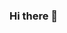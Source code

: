 ### Hi there 👋

<!--
**imkushwaha/imkushwaha** is a ✨ _special_ ✨ repository because its `README.md` (this file) appears on your GitHub profile.

Here are some ideas to get you started:

- 🔭 I’m currently working on Data science Projects
- 🌱 I’m currently learning Data Science 
- 👯 I’m looking to collaborate on IT Sector 
- 🤔 I’m looking for help with Projects on Data Science
- 💬 Ask me about My Projects
- 📫 How to reach me: Twitter
- 😄 Pronouns: He/His
- ⚡ Fun fact: TMKOC
-->
